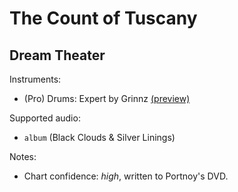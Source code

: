 # The Count of Tuscany

## Dream Theater

Instruments:

  * (Pro) Drums: Expert by Grinnz
    [(preview)](http://pages.cs.wisc.edu/~tolly/customs/?artist=dream-theater&title=the-count-of-tuscany)

Supported audio:

  * `album` (Black Clouds & Silver Linings)

Notes:

  * Chart confidence: *high*, written to Portnoy's DVD.
